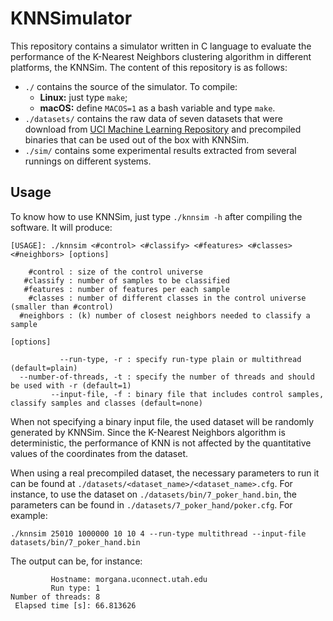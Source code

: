 # KNNSimulator

This repository contains a simulator written in C language to evaluate the performance of the K-Nearest Neighbors clustering algorithm in different platforms, the KNNSim. The content of this repository is as follows:
* `./` contains the source of the simulator. To compile:
  - **Linux:** just type `make`;
  - **macOS:** define `MACOS=1` as a bash variable and type `make`.
* `./datasets/` contains the raw data of seven datasets that were download from [UCI Machine Learning Repository](https://archive.ics.uci.edu/ml/index.php) and precompiled binaries that can be used out of the box with KNNSim.
* `./sim/` contains some experimental results extracted from several runnings on different systems.

## Usage

To know how to use KNNSim, just type `./knnsim -h` after compiling the software. It will produce:
```
[USAGE]: ./knnsim <#control> <#classify> <#features> <#classes> <#neighbors> [options]

    #control : size of the control universe
   #classify : number of samples to be classified
   #features : number of features per each sample
    #classes : number of different classes in the control universe (smaller than #control)
  #neighbors : (k) number of closest neighbors needed to classify a sample

[options]

           --run-type, -r : specify run-type plain or multithread (default=plain)
  --number-of-threads, -t : specify the number of threads and should be used with -r (default=1)
         --input-file, -f : binary file that includes control samples, classify samples and classes (default=none)
```

When not specifying a binary input file, the used dataset will be randomly generated by KNNSim. Since the K-Nearest Neighbors algorithm is deterministic, the performance of KNN is not affected by the quantitative values of the coordinates from the dataset.

When using a real precompiled dataset, the necessary parameters to run it can be found at `./datasets/<dataset_name>/<dataset_name>.cfg`. For instance, to use the dataset on `./datasets/bin/7_poker_hand.bin`, the parameters can be found in `./datasets/7_poker_hand/poker.cfg`. For example:
```
./knnsim 25010 1000000 10 10 4 --run-type multithread --input-file datasets/bin/7_poker_hand.bin
```

The output can be, for instance:
```
         Hostname: morgana.uconnect.utah.edu
         Run type: 1
Number of threads: 8
 Elapsed time [s]: 66.813626
```
